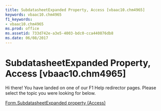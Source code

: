 ```yaml
---
title: SubdatasheetExpanded Property, Access [vbaac10.chm4965]
keywords: vbaac10.chm4965
f1_keywords:
- vbaac10.chm4965
ms.prod: office
ms.assetid: 733d742e-a3e5-4003-bdc0-cca440876db8
ms.date: 06/08/2017
---
```



# SubdatasheetExpanded Property, Access [vbaac10.chm4965]

Hi there! You have landed on one of our F1 Help redirector pages. Please select the topic you were looking for below.

[Form.SubdatasheetExpanded property (Access)](http://msdn.microsoft.com/library/543f2398-ca70-5261-0f9f-e1d864c442e0%28Office.15%29.aspx)

